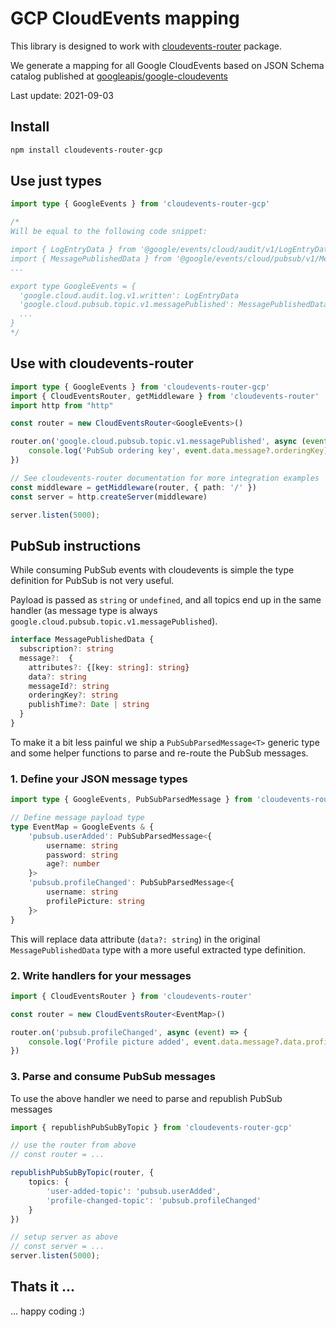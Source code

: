 # GCP CloudEvents mapping

This library is designed to work with [cloudevents-router](https://github.com/stackables/cloudevents-router) package.

We generate a mapping for all Google CloudEvents based on JSON Schema catalog published at [googleapis/google-cloudevents](https://github.com/googleapis/google-cloudevents)

Last update: 2021-09-03

## Install

```bash
npm install cloudevents-router-gcp
```

## Use just types

```typescript
import type { GoogleEvents } from 'cloudevents-router-gcp'

/*
Will be equal to the following code snippet:

import { LogEntryData } from '@google/events/cloud/audit/v1/LogEntryData'
import { MessagePublishedData } from '@google/events/cloud/pubsub/v1/MessagePublishedData'
...

export type GoogleEvents = {
  'google.cloud.audit.log.v1.written': LogEntryData
  'google.cloud.pubsub.topic.v1.messagePublished': MessagePublishedData
  ...
}
*/
```

## Use with cloudevents-router

```typescript
import type { GoogleEvents } from 'cloudevents-router-gcp'
import { CloudEventsRouter, getMiddleware } from 'cloudevents-router'
import http from "http"

const router = new CloudEventsRouter<GoogleEvents>()

router.on('google.cloud.pubsub.topic.v1.messagePublished', async (event) => {
    console.log('PubSub ordering key', event.data.message?.orderingKey)
})

// See cloudevents-router documentation for more integration examples
const middleware = getMiddleware(router, { path: '/' })
const server = http.createServer(middleware)

server.listen(5000);
```

## PubSub instructions

While consuming PubSub events with cloudevents is simple the type definition for PubSub is not very useful.

Payload is passed as `string` or `undefined`, and all topics end up in the same handler (as message type is always `google.cloud.pubsub.topic.v1.messagePublished`).

```typescript
interface MessagePublishedData {
  subscription?: string
  message?:  {
    attributes?: {[key: string]: string}
    data?: string
    messageId?: string
    orderingKey?: string
    publishTime?: Date | string
  }
}
```

To make it a bit less painful we ship a `PubSubParsedMessage<T>` generic type and some helper functions to parse and re-route the PubSub messages.

### 1. Define your JSON message types

```typescript
import type { GoogleEvents, PubSubParsedMessage } from 'cloudevents-router-gcp'

// Define message payload type
type EventMap = GoogleEvents & {
    'pubsub.userAdded': PubSubParsedMessage<{
        username: string
        password: string
        age?: number
    }>
    'pubsub.profileChanged': PubSubParsedMessage<{
        username: string
        profilePicture: string
    }>
}
```

This will replace data attribute (`data?: string`) in the original `MessagePublishedData` type with a more useful extracted type definition.

### 2. Write handlers for your messages

```typescript
import { CloudEventsRouter } from 'cloudevents-router'

const router = new CloudEventsRouter<EventMap>()

router.on('pubsub.profileChanged', async (event) => {
    console.log('Profile picture added', event.data.message?.data.profilePicture)
})
```

### 3. Parse and consume PubSub messages

To use the above handler we need to parse and republish PubSub messages

```typescript
import { republishPubSubByTopic } from 'cloudevents-router-gcp'

// use the router from above
// const router = ...

republishPubSubByTopic(router, {
    topics: {
        'user-added-topic': 'pubsub.userAdded',
        'profile-changed-topic': 'pubsub.profileChanged'
    }
})

// setup server as above
// const server = ...
server.listen(5000);
```

## Thats it ...

... happy coding :)
